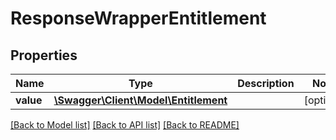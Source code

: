 # ResponseWrapperEntitlement

## Properties
Name | Type | Description | Notes
------------ | ------------- | ------------- | -------------
**value** | [**\Swagger\Client\Model\Entitlement**](Entitlement.md) |  | [optional] 

[[Back to Model list]](../README.md#documentation-for-models) [[Back to API list]](../README.md#documentation-for-api-endpoints) [[Back to README]](../README.md)


